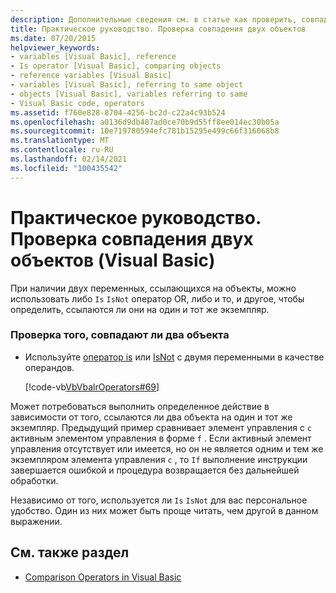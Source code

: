 ```yaml
---
description: Дополнительные сведения см. в статье как проверить, совпадают ли два объекта (Visual Basic)
title: Практическое руководство. Проверка совпадения двух объектов
ms.date: 07/20/2015
helpviewer_keywords:
- variables [Visual Basic], reference
- Is operator [Visual Basic], comparing objects
- reference variables [Visual Basic]
- variables [Visual Basic], referring to same object
- objects [Visual Basic], variables referring to same
- Visual Basic code, operators
ms.assetid: f760e828-8704-4256-bc2d-c22a4c93b524
ms.openlocfilehash: a0136d9db487ad0ce70b9d55ff8ee014ec30b05a
ms.sourcegitcommit: 10e719780594efc781b15295e499c66f316068b8
ms.translationtype: MT
ms.contentlocale: ru-RU
ms.lasthandoff: 02/14/2021
ms.locfileid: "100435542"
---
```

# <a name="how-to-test-whether-two-objects-are-the-same-visual-basic"></a>Практическое руководство. Проверка совпадения двух объектов (Visual Basic)

При наличии двух переменных, ссылающихся на объекты, можно использовать либо `Is` `IsNot` оператор OR, либо и то, и другое, чтобы определить, ссылаются ли они на один и тот же экземпляр.  
  
### <a name="to-test-whether-two-objects-are-the-same"></a>Проверка того, совпадают ли два объекта  
  
- Используйте [оператор is](../../../language-reference/operators/is-operator.md) или [IsNot](../../../language-reference/operators/isnot-operator.md) с двумя переменными в качестве операндов.  
  
     [!code-vb[VbVbalrOperators#69](~/samples/snippets/visualbasic/VS_Snippets_VBCSharp/VbVbalrOperators/VB/Class1.vb#69)]  
  
 Может потребоваться выполнить определенное действие в зависимости от того, ссылаются ли два объекта на один и тот же экземпляр. Предыдущий пример сравнивает элемент управления с `c` активным элементом управления в форме `f` . Если активный элемент управления отсутствует или имеется, но он не является одним и тем же экземпляром элемента управления `c` , то `If` выполнение инструкции завершается ошибкой и процедура возвращается без дальнейшей обработки.  
  
 Независимо от того, используется ли `Is` `IsNot` для вас персональное удобство. Один из них может быть проще читать, чем другой в данном выражении.  
  
## <a name="see-also"></a>См. также раздел

- [Comparison Operators in Visual Basic](comparison-operators.md)
